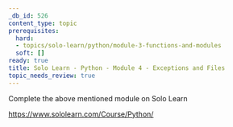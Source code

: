 ```yaml
---
_db_id: 526
content_type: topic
prerequisites:
  hard:
  - topics/solo-learn/python/module-3-functions-and-modules
  soft: []
ready: true
title: Solo Learn - Python - Module 4 - Exceptions and Files
topic_needs_review: true
---
```


Complete the above mentioned module on Solo Learn

https://www.sololearn.com/Course/Python/